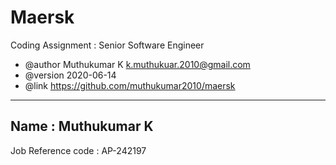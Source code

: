 Maersk
=================

Coding Assignment : Senior Software Engineer

* @author   Muthukumar K <k.muthukuar.2010@gmail.com>
* @version  2020-06-14
* @link     https://github.com/muthukumar2010/maersk

-----------------------------

Name : Muthukumar K
-----------------------------
Job Reference code : AP-242197